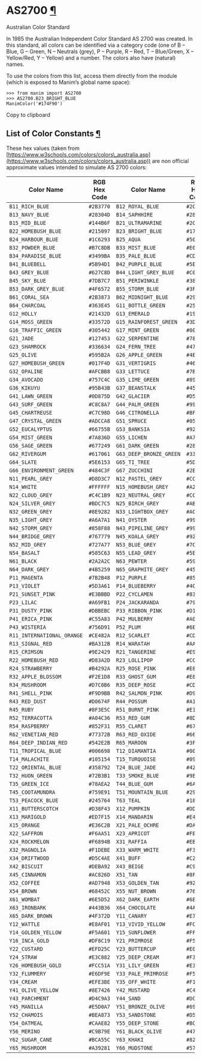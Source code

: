 # AS2700 [¶](https://docs.manim.community/en/stable/reference/manim.utils.color.AS2700.html\#module-manim.utils.color.AS2700 "Link to this heading")

Australian Color Standard

In 1985 the Australian Independent Color Standard AS 2700 was created. In
this standard, all colors can be identified via a category code (one of
B – Blue, G – Green, N – Neutrals (grey), P – Purple, R – Red, T – Blue/Green,
X – Yellow/Red, Y – Yellow) and a number. The colors also have (natural) names.

To use the colors from this list, access them directly from the module (which
is exposed to Manim’s global name space):

```
>>> from manim import AS2700
>>> AS2700.B23_BRIGHT_BLUE
ManimColor('#174F90')

```

Copy to clipboard

## List of Color Constants [¶](https://docs.manim.community/en/stable/reference/manim.utils.color.AS2700.html\#list-of-color-constants "Link to this heading")

These hex values (taken from [https://www.w3schools.com/colors/colors\_australia.asp](https://www.w3schools.com/colors/colors_australia.asp))
are non official approximate values intended to simulate AS 2700 colors:

| Color Name | RGB Hex Code | Color Name | RGB Hex Code |
| --- | --- | --- | --- |
| `B11_RICH_BLUE` | `#2B3770` | `B12_ROYAL_BLUE` | `#2C3563` |
| `B13_NAVY_BLUE` | `#28304D` | `B14_SAPHHIRE` | `#28426B` |
| `B15_MID_BLUE` | `#144B6F` | `B21_ULTRAMARINE` | `#2C5098` |
| `B22_HOMEBUSH_BLUE` | `#215097` | `B23_BRIGHT_BLUE` | `#174F90` |
| `B24_HARBOUR_BLUE` | `#1C6293` | `B25_AQUA` | `#5097AC` |
| `B32_POWDER_BLUE` | `#B7C8DB` | `B33_MIST_BLUE` | `#E0E6E2` |
| `B34_PARADISE_BLUE` | `#3499BA` | `B35_PALE_BLUE` | `#CDE4E2` |
| `B41_BLUEBELL` | `#5B94D1` | `B42_PURPLE_BLUE` | `#5E7899` |
| `B43_GREY_BLUE` | `#627C8D` | `B44_LIGHT_GREY_BLUE` | `#C0C0C1` |
| `B45_SKY_BLUE` | `#7DB7C7` | `B51_PERIWINKLE` | `#3871AC` |
| `B53_DARK_GREY_BLUE` | `#4F6572` | `B55_STORM_BLUE` | `#3F7C94` |
| `B61_CORAL_SEA` | `#2B3873` | `B62_MIDNIGHT_BLUE` | `#292A34` |
| `B64_CHARCOAL` | `#363E45` | `G11_BOTTLE_GREEN` | `#253A32` |
| `G12_HOLLY` | `#21432D` | `G13_EMERALD` | `#195F35` |
| `G14_MOSS_GREEN` | `#33572D` | `G15_RAINFOREST_GREEN` | `#3D492D` |
| `G16_TRAFFIC_GREEN` | `#305442` | `G17_MINT_GREEN` | `#006B45` |
| `G21_JADE` | `#127453` | `G22_SERPENTINE` | `#78A681` |
| `G23_SHAMROCK` | `#336634` | `G24_FERN_TREE` | `#477036` |
| `G25_OLIVE` | `#595B2A` | `G26_APPLE_GREEN` | `#4E9843` |
| `G27_HOMEBUSH_GREEN` | `#017F4D` | `G31_VERTIGRIS` | `#468A65` |
| `G32_OPALINE` | `#AFCBB8` | `G33_LETTUCE` | `#7B9954` |
| `G34_AVOCADO` | `#757C4C` | `G35_LIME_GREEN` | `#89922E` |
| `G36_KIKUYU` | `#95B43B` | `G37_BEANSTALK` | `#45A56A` |
| `G41_LAWN_GREEN` | `#0D875D` | `G42_GLACIER` | `#D5E1D2` |
| `G43_SURF_GREEN` | `#C8C8A7` | `G44_PALM_GREEN` | `#99B179` |
| `G45_CHARTREUSE` | `#C7C98D` | `G46_CITRONELLA` | `#BFC83E` |
| `G47_CRYSTAL_GREEN` | `#ADCCA8` | `G51_SPRUCE` | `#05674F` |
| `G52_EUCALYPTUS` | `#66755B` | `G53_BANKSIA` | `#929479` |
| `G54_MIST_GREEN` | `#7A836D` | `G55_LICHEN` | `#A7A98C` |
| `G56_SAGE_GREEN` | `#677249` | `G61_DARK_GREEN` | `#283533` |
| `G62_RIVERGUM` | `#617061` | `G63_DEEP_BRONZE_GREEN` | `#333334` |
| `G64_SLATE` | `#5E6153` | `G65_TI_TREE` | `#5D5F4E` |
| `G66_ENVIRONMENT_GREEN` | `#484C3F` | `G67_ZUCCHINI` | `#2E443A` |
| `N11_PEARL_GREY` | `#D8D3C7` | `N12_PASTEL_GREY` | `#CCCCCC` |
| `N14_WHITE` | `#FFFFFF` | `N15_HOMEBUSH_GREY` | `#A29B93` |
| `N22_CLOUD_GREY` | `#C4C1B9` | `N23_NEUTRAL_GREY` | `#CCCCCC` |
| `N24_SILVER_GREY` | `#BDC7C5` | `N25_BIRCH_GREY` | `#ABA498` |
| `N32_GREEN_GREY` | `#8E9282` | `N33_LIGHTBOX_GREY` | `#ACADAD` |
| `N35_LIGHT_GREY` | `#A6A7A1` | `N41_OYSTER` | `#998F78` |
| `N42_STORM_GREY` | `#858F88` | `N43_PIPELINE_GREY` | `#999999` |
| `N44_BRIDGE_GREY` | `#767779` | `N45_KOALA_GREY` | `#928F88` |
| `N52_MID_GREY` | `#727A77` | `N53_BLUE_GREY` | `#7C8588` |
| `N54_BASALT` | `#585C63` | `N55_LEAD_GREY` | `#5E5C58` |
| `N61_BLACK` | `#2A2A2C` | `N63_PEWTER` | `#596064` |
| `N64_DARK_GREY` | `#4B5259` | `N65_GRAPHITE_GREY` | `#45474A` |
| `P11_MAGENTA` | `#7B2B48` | `P12_PURPLE` | `#85467B` |
| `P13_VIOLET` | `#5D3A61` | `P14_BLUEBERRY` | `#4C4176` |
| `P21_SUNSET_PINK` | `#E3BBBD` | `P22_CYCLAMEN` | `#83597D` |
| `P23_LILAC` | `#A69FB1` | `P24_JACKARANDA` | `#795F91` |
| `P31_DUSTY_PINK` | `#DBBEBC` | `P33_RIBBON_PINK` | `#D1BCC9` |
| `P41_ERICA_PINK` | `#C55A83` | `P42_MULBERRY` | `#A06574` |
| `P43_WISTERIA` | `#756D91` | `P52_PLUM` | `#6E3D4B` |
| `R11_INTERNATIONAL_ORANGE` | `#CE482A` | `R12_SCARLET` | `#CD392A` |
| `R13_SIGNAL_RED` | `#BA312B` | `R14_WARATAH` | `#AA2429` |
| `R15_CRIMSON` | `#9E2429` | `R21_TANGERINE` | `#E96957` |
| `R22_HOMEBUSH_RED` | `#D83A2D` | `R23_LOLLIPOP` | `#CC5058` |
| `R24_STRAWBERRY` | `#B4292A` | `R25_ROSE_PINK` | `#E8919C` |
| `R32_APPLE_BLOSSOM` | `#F2E1D8` | `R33_GHOST_GUM` | `#E8DAD4` |
| `R34_MUSHROOM` | `#D7C0B6` | `R35_DEEP_ROSE` | `#CD6D71` |
| `R41_SHELL_PINK` | `#F9D9BB` | `R42_SALMON_PINK` | `#D99679` |
| `R43_RED_DUST` | `#D0674F` | `R44_POSSUM` | `#A18881` |
| `R45_RUBY` | `#8F3E5C` | `R51_BURNT_PINK` | `#E19B8E` |
| `R52_TERRACOTTA` | `#A04C36` | `R53_RED_GUM` | `#8D4338` |
| `R54_RASPBERRY` | `#852F31` | `R55_CLARET` | `#67292D` |
| `R62_VENETIAN_RED` | `#77372B` | `R63_RED_OXIDE` | `#663334` |
| `R64_DEEP_INDIAN_RED` | `#542E2B` | `R65_MAROON` | `#3F2B3C` |
| `T11_TROPICAL_BLUE` | `#006698` | `T12_DIAMANTIA` | `#006C74` |
| `T14_MALACHITE` | `#105154` | `T15_TURQUOISE` | `#098587` |
| `T22_ORIENTAL_BLUE` | `#358792` | `T24_BLUE_JADE` | `#427F7E` |
| `T32_HUON_GREEN` | `#72B3B1` | `T33_SMOKE_BLUE` | `#9EB6B2` |
| `T35_GREEN_ICE` | `#78AEA2` | `T44_BLUE_GUM` | `#6A8A88` |
| `T45_COOTAMUNDRA` | `#759E91` | `T51_MOUNTAIN_BLUE` | `#295668` |
| `T53_PEACOCK_BLUE` | `#245764` | `T63_TEAL` | `#183F4E` |
| `X11_BUTTERSCOTCH` | `#D38F43` | `X12_PUMPKIN` | `#DD7E1A` |
| `X13_MARIGOLD` | `#ED7F15` | `X14_MANDARIN` | `#E45427` |
| `X15_ORANGE` | `#E36C2B` | `X21_PALE_OCHRE` | `#DAA45F` |
| `X22_SAFFRON` | `#F6AA51` | `X23_APRICOT` | `#FEB56D` |
| `X24_ROCKMELON` | `#F6894B` | `X31_RAFFIA` | `#EBC695` |
| `X32_MAGNOLIA` | `#F1DEBE` | `X33_WARM_WHITE` | `#F3E7D4` |
| `X34_DRIFTWOOD` | `#D5C4AE` | `X41_BUFF` | `#C28A44` |
| `X42_BISCUIT` | `#DEBA92` | `X43_BEIGE` | `#C9AA8C` |
| `X45_CINNAMON` | `#AC826D` | `X51_TAN` | `#8F5F32` |
| `X52_COFFEE` | `#AD7948` | `X53_GOLDEN_TAN` | `#925629` |
| `X54_BROWN` | `#68452C` | `X55_NUT_BROWN` | `#764832` |
| `X61_WOMBAT` | `#6E5D52` | `X62_DARK_EARTH` | `#6E5D52` |
| `X63_IRONBARK` | `#443B36` | `X64_CHOCOLATE` | `#4A3B31` |
| `X65_DARK_BROWN` | `#4F372D` | `Y11_CANARY` | `#E7BD11` |
| `Y12_WATTLE` | `#E8AF01` | `Y13_VIVID_YELLOW` | `#FCAE01` |
| `Y14_GOLDEN_YELLOW` | `#F5A601` | `Y15_SUNFLOWER` | `#FFA709` |
| `Y16_INCA_GOLD` | `#DF8C19` | `Y21_PRIMROSE` | `#F5CF5B` |
| `Y22_CUSTARD` | `#EFD25C` | `Y23_BUTTERCUP` | `#E0CD41` |
| `Y24_STRAW` | `#E3C882` | `Y25_DEEP_CREAM` | `#F3C968` |
| `Y26_HOMEBUSH_GOLD` | `#FCC51A` | `Y31_LILY_GREEN` | `#E3E3CD` |
| `Y32_FLUMMERY` | `#E6DF9E` | `Y33_PALE_PRIMROSE` | `#F5F3CE` |
| `Y34_CREAM` | `#EFE3BE` | `Y35_OFF_WHITE` | `#F1E9D5` |
| `Y41_OLIVE_YELLOW` | `#8E7426` | `Y42_MUSTARD` | `#C4A32E` |
| `Y43_PARCHMENT` | `#D4C9A3` | `Y44_SAND` | `#DCC18B` |
| `Y45_MANILLA` | `#E5D0A7` | `Y51_BRONZE_OLIVE` | `#695D3E` |
| `Y52_CHAMOIS` | `#BEA873` | `Y53_SANDSTONE` | `#D5BF8E` |
| `Y54_OATMEAL` | `#CAAE82` | `Y55_DEEP_STONE` | `#BC9969` |
| `Y56_MERINO` | `#C9B79E` | `Y61_BLACK_OLIVE` | `#47473B` |
| `Y62_SUGAR_CANE` | `#BCA55C` | `Y63_KHAKI` | `#826843` |
| `Y65_MUSHROOM` | `#A39281` | `Y66_MUDSTONE` | `#574E45` |